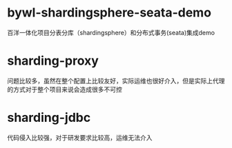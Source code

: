 # bywl-shardingsphere-seata-demo

百洋一体化项目分表分库（shardingsphere）和分布式事务(seata)集成demo

# sharding-proxy
问题比较多，虽然在整个配置上比较友好，实际运维也很好介入，但是实际上代理的方式对于整个项目来说会造成很多不可控

# sharding-jdbc
代码侵入比较强，对于研发要求比较高，运维无法介入